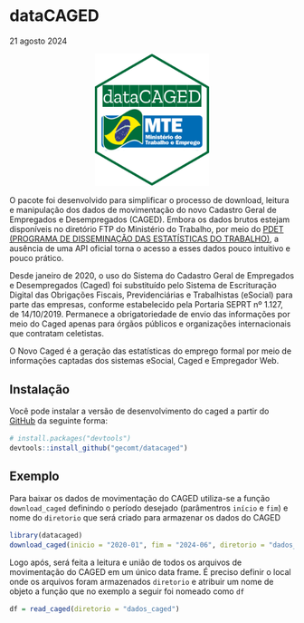 dataCAGED
================
21 agosto 2024

<!-- README.md is generated from README.Rmd. Please edit that file -->
<p align="center">
<img src="man/figures/logo.png" width="40%">
</p>
<!-- badges: start -->
<!-- badges: end -->

O pacote foi desenvolvido para simplificar o processo de download,
leitura e manipulação dos dados de movimentação do novo Cadastro Geral
de Empregados e Desempregados (CAGED). Embora os dados brutos estejam
disponíveis no diretório FTP do Ministério do Trabalho, por meio do
[PDET (PROGRAMA DE DISSEMINAÇÃO DAS ESTATÍSTICAS DO
TRABALHO)](ftp://ftp.mtps.gov.br/pdet/microdados/NOVO%%20CAGED/), a
ausência de uma API oficial torna o acesso a esses dados pouco intuitivo
e pouco prático.

Desde janeiro de 2020, o uso do Sistema do Cadastro Geral de Empregados
e Desempregados (Caged) foi substituído pelo Sistema de Escrituração
Digital das Obrigações Fiscais, Previdenciárias e Trabalhistas (eSocial)
para parte das empresas, conforme estabelecido pela Portaria SEPRT nº
1.127, de 14/10/2019. Permanece a obrigatoriedade de envio das
informações por meio do Caged apenas para órgãos públicos e organizações
internacionais que contratam celetistas.

O Novo Caged é a geração das estatísticas do emprego formal por meio de
informações captadas dos sistemas eSocial, Caged e Empregador Web.

## Instalação

Você pode instalar a versão de desenvolvimento do caged a partir do
[GitHub](https://github.com/) da seguinte forma:

``` r
# install.packages("devtools")
devtools::install_github("gecomt/datacaged")
```

## Exemplo

Para baixar os dados de movimentação do CAGED utiliza-se a função
`download_caged` definindo o período desejado (parâmentros `início` e
`fim`) e nome do `diretorio` que será criado para armazenar os dados do
CAGED

``` r
library(datacaged)
download_caged(inicio = "2020-01", fim = "2024-06", diretorio = "dados_caged")
```

Logo após, será feita a leitura e união de todos os arquivos de
movimentação do CAGED em um único data frame. É preciso definir o local
onde os arquivos foram armazenados `diretorio` e atribuir um nome de
objeto a função que no exemplo a seguir foi nomeado como `df`

``` r
df = read_caged(diretorio = "dados_caged") 
```
